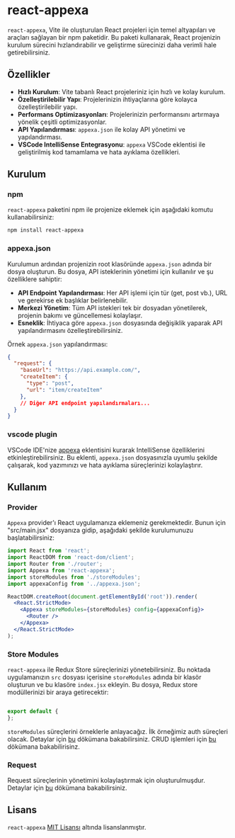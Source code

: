 # react-appexa

`react-appexa`, Vite ile oluşturulan React projeleri için temel altyapıları ve araçları sağlayan bir npm paketidir. Bu paketi kullanarak, React projenizin kurulum sürecini hızlandırabilir ve geliştirme sürecinizi daha verimli hale getirebilirsiniz.

## Özellikler

- **Hızlı Kurulum**: Vite tabanlı React projeleriniz için hızlı ve kolay kurulum.
- **Özelleştirilebilir Yapı**: Projelerinizin ihtiyaçlarına göre kolayca özelleştirilebilir yapı.
- **Performans Optimizasyonları**: Projelerinizin performansını artırmaya yönelik çeşitli optimizasyonlar.
- **API Yapılandırması**: `appexa.json` ile kolay API yönetimi ve yapılandırması.
- **VSCode IntelliSense Entegrasyonu**: `appexa` VSCode eklentisi ile geliştirilmiş kod tamamlama ve hata ayıklama özellikleri.

## Kurulum

### npm
`react-appexa` paketini npm ile projenize eklemek için aşağıdaki komutu kullanabilirsiniz:

```bash
npm install react-appexa
```

### appexa.json
Kurulumun ardından projenizin root klasöründe `appexa.json` adında bir dosya oluşturun. Bu dosya, API isteklerinin yönetimi için kullanılır ve şu özelliklere sahiptir:

- **API Endpoint Yapılandırması**: Her API işlemi için tür (get, post vb.), URL ve gerekirse ek başlıklar belirlenebilir.
- **Merkezi Yönetim**: Tüm API istekleri tek bir dosyadan yönetilerek, projenin bakımı ve güncellemesi kolaylaşır.
- **Esneklik**: İhtiyaca göre `appexa.json` dosyasında değişiklik yaparak API yapılandırmasını özelleştirebilirsiniz.

Örnek `appexa.json` yapılandırması:

```json
{
  "request": {
    "baseUrl": "https://api.example.com/",
    "createItem": {
      "type": "post",
      "url": "item/createItem"
    },
    // Diğer API endpoint yapılandırmaları...
  }
}
```

### vscode plugin
VSCode IDE'nize [appexa](https://marketplace.visualstudio.com/items?itemName=371digital.appexa) eklentisini kurarak IntelliSense özelliklerini etkinleştirebilirsiniz. Bu eklenti, `appexa.json` dosyasınızla uyumlu şekilde çalışarak, kod yazımınızı ve hata ayıklama süreçlerinizi kolaylaştırır.

## Kullanım

### Provider
`Appexa` provider'ı React uygulamanıza eklemeniz gerekmektedir. Bunun için "src/main.jsx" dosyanıza gidip, aşağıdaki şekilde kurulumunuzu başlatabilirsiniz:

```jsx
import React from 'react';
import ReactDOM from 'react-dom/client';
import Router from './router';
import Appexa from 'react-appexa';
import storeModules from './storeModules';
import appexaConfig from '../appexa.json';

ReactDOM.createRoot(document.getElementById('root')).render(
  <React.StrictMode>
    <Appexa storeModules={storeModules} config={appexaConfig}>
      <Router />
    </Appexa>
  </React.StrictMode>
);
```

### Store Modules
`react-appexa` ile Redux Store süreçlerinizi yönetebilirsiniz. Bu noktada uygulamanızın `src` dosyası içerisine `storeModules` adında bir klasör oluşturun ve bu klasöre `index.jsx` ekleyin. Bu dosya, Redux store modüllerinizi bir araya getirecektir:

```jsx

export default {
};
```

`storeModules` süreçlerini örneklerle anlayacağız. İlk örneğimiz auth süreçleri olacak. Detaylar için [bu](docs/storeModules.md) dökümana bakabilirsiniz. CRUD işlemleri için [bu](docs/storeModulesCrud.md) dökümana bakabilirisinz.


### Request

Request süreçlerinin yönetimini kolaylaştırmak için oluşturulmuşdur. Detaylar için [bu](docs/request.md) dökümana bakabilirsiniz.

## Lisans

`react-appexa` [MIT Lisansı](LICENSE) altında lisanslanmıştır.
